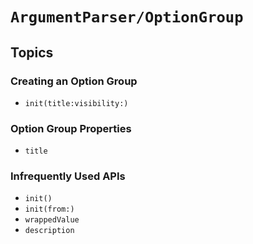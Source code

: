 # ``ArgumentParser/OptionGroup``

## Topics

### Creating an Option Group

- ``init(title:visibility:)``

### Option Group Properties

- ``title``

### Infrequently Used APIs

- ``init()``
- ``init(from:)``
- ``wrappedValue``
- ``description``


